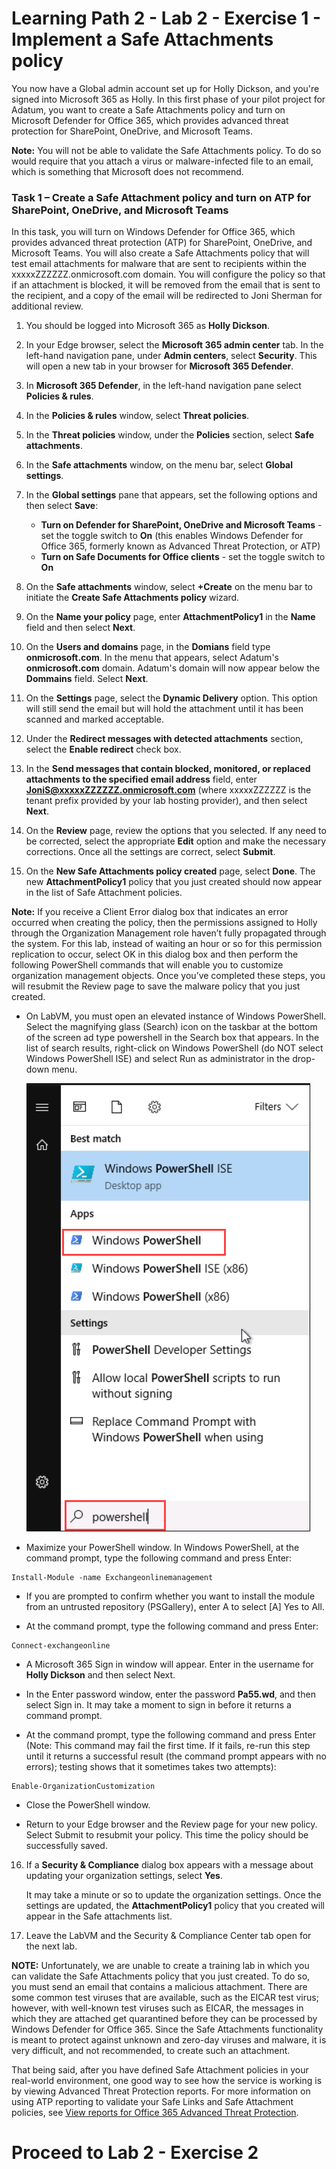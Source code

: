 # Learning Path 2 - Lab 2 - Exercise 1 - Implement a Safe Attachments policy 

You now have a Global admin account set up for Holly Dickson, and you're signed into Microsoft 365 as Holly. In this first phase of your pilot project for Adatum, you want to create a Safe Attachments policy and turn on Microsoft Defender for Office 365, which provides advanced threat protection for SharePoint, OneDrive, and Microsoft Teams.

**Note:** You will not be able to validate the Safe Attachments policy. To do so would require that you attach a virus or malware-infected file to an email, which is something that Microsoft does not recommend.

### Task 1 – Create a Safe Attachment policy and turn on ATP for SharePoint, OneDrive, and Microsoft Teams

In this task, you will turn on Windows Defender for Office 365, which provides advanced threat protection (ATP) for SharePoint, OneDrive, and Microsoft Teams. You will also create a Safe Attachments policy that will test email attachments for malware that are sent to recipients within the xxxxxZZZZZZ.onmicrosoft.com domain. You will configure the policy so that if an attachment is blocked, it will be removed from the email that is sent to the recipient, and a copy of the email will be redirected to Joni Sherman for additional review.

1. You should be logged into Microsoft 365 as **Holly Dickson**.

2. In your Edge browser, select the **Microsoft 365 admin center** tab. In the left-hand navigation pane, under **Admin centers**, select **Security**. This will open a new tab in your browser for **Microsoft 365 Defender**. 

3. In **Microsoft 365 Defender**, in the left-hand navigation pane select **Policies & rules**.

4. In the **Policies & rules** window, select **Threat policies**.

5. In the **Threat policies** window, under the **Policies** section, select **Safe attachments**.

6. In the **Safe attachments** window, on the menu bar, select **Global settings**.

7. In the **Global settings** pane that appears, set the following options and then select **Save**:

    - **Turn on Defender for SharePoint, OneDrive and Microsoft Teams** - set the toggle switch to **On** (this enables Windows Defender for Office 365, formerly known as Advanced Threat Protection, or ATP)
    - **Turn on Safe Documents for Office clients** - set the toggle switch to **On**

8. On the **Safe attachments** window, select **+Create** on the menu bar to initiate the **Create Safe Attachments policy** wizard.

9. On the **Name your policy** page, enter **AttachmentPolicy1** in the **Name** field and then select **Next**.

10. On the **Users and domains** page, in the **Domians** field type **onmicrosoft.com**. In the menu that appears, select Adatum's **onmicrosoft.com** domain. Adatum's domain will now appear below the **Dommains** field. Select **Next**.

11. On the **Settings** page, select the **Dynamic Delivery** option. This option will still send the email but will hold the attachment until it has been scanned and marked acceptable.

12. Under the **Redirect messages with detected attachments** section, select the **Enable redirect** check box. 

13. In the **Send messages that contain blocked, monitored, or replaced attachments to the specified email address** field, enter **JoniS@xxxxxZZZZZZ.onmicrosoft.com** (where xxxxxZZZZZZ is the tenant prefix provided by your lab hosting provider), and then select **Next**.

14. On the **Review** page, review the options that you selected. If any need to be corrected, select the appropriate **Edit** option and make the necessary corrections. Once all the settings are correct, select **Submit**.

15. On the **New Safe Attachments policy created** page, select **Done**. The new **AttachmentPolicy1** policy that you just created should now appear in the list of Safe Attachment policies.

**Note:** If you receive a Client Error dialog box that indicates an error occurred when creating the policy, then the permissions assigned to Holly through the Organization Management role haven’t fully propagated through the system. For this lab, instead of waiting an hour or so for this permission replication to occur, select OK in this dialog box and then perform the following PowerShell commands that will enable you to customize organization management objects. Once you’ve completed these steps, you will resubmit the Review page to save the malware policy that you just created.

- On LabVM, you must open an elevated instance of Windows PowerShell. Select the magnifying glass (Search) icon on the taskbar at the bottom of the screen ad type powershell in the Search box that appears. In the list of search results, right-click on Windows PowerShell (do NOT select Windows PowerShell ISE) and select Run as administrator in the drop-down menu.

    ![](images/powershell-open.png)

- Maximize your PowerShell window. In Windows PowerShell, at the command prompt, type the following command and press Enter:
```
Install-Module -name Exchangeonlinemanagement
```
- If you are prompted to confirm whether you want to install the module from an untrusted repository (PSGallery), enter A to select [A] Yes to All.

- At the command prompt, type the following command and press Enter:
```
Connect-exchangeonline
```
- A Microsoft 365 Sign in window will appear. Enter in the username for **Holly Dickson** and then select Next.

- In the Enter password window, enter the password **Pa55.wd**, and then select Sign in. It may take a moment to sign in before it returns a command prompt.

- At the command prompt, type the following command and press Enter (Note: This command may fail the first time. If it fails, re-run this step until it returns a successful result (the command prompt appears with no errors); testing shows that it sometimes takes two attempts):
```
Enable-OrganizationCustomization
```
- Close the PowerShell window.

- Return to your Edge browser and the Review page for your new policy. Select Submit to resubmit your policy. This time the policy should be successfully saved.

16. If a **Security & Compliance** dialog box appears with a message about updating your organization settings, select **Yes**.

      It may take a minute or so to update the organization settings. Once the settings are updated, the **AttachmentPolicy1** policy that you created will appear in the Safe attachments list. 

17. Leave the LabVM and the Security &amp; Compliance Center tab open for the next lab.



**NOTE:** Unfortunately, we are unable to create a training lab in which you can validate the Safe Attachments policy that you just created. To do so, you must send an email that contains a malicious attachment. There are some common test viruses that are available, such as the EICAR test virus; however, with well-known test viruses such as EICAR, the messages in which they are attached get quarantined before they can be processed by Windows Defender for Office 365. Since the Safe Attachments functionality is meant to protect against unknown and zero-day viruses and malware, it is very difficult, and not recommended, to create such an attachment.

That being said, after you have defined Safe Attachment policies in your real-world environment, one good way to see how the service is working is by viewing Advanced Threat Protection reports. For more information on using ATP reporting to validate your Safe Links and Safe Attachment policies, see [View reports for Office 365 Advanced Threat Protection](https://docs.microsoft.com/en-us/office365/securitycompliance/view-reports-for-atp).


# Proceed to Lab 2 - Exercise 2

